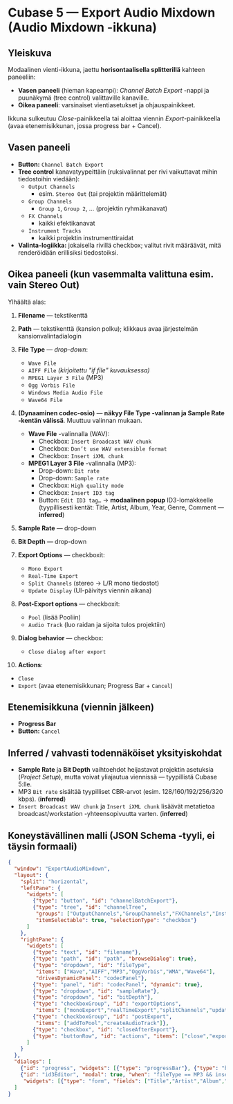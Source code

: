 # Cubase 5 — Export Audio Mixdown (Audio Mixdown -ikkuna)

## Yleiskuva
Modaalinen vienti-ikkuna, jaettu **horisontaalisella splitterillä** kahteen paneeliin:
- **Vasen paneeli** (hieman kapeampi): *Channel Batch Export* -nappi ja puunäkymä (tree control) valittaville kanaville.
- **Oikea paneeli**: varsinaiset vientiasetukset ja ohjauspainikkeet.

Ikkuna sulkeutuu *Close*-painikkeella tai aloittaa viennin *Export*-painikkeella (avaa etenemisikkunan, jossa progress bar + Cancel).

## Vasen paneeli
- **Button:** `Channel Batch Export`
- **Tree control** kanavatyypeittäin (ruksivalinnat per rivi vaikuttavat mihin tiedostoihin viedään):
  - `Output Channels`
    - esim. `Stereo Out` (tai projektin määrittelemät)
  - `Group Channels`
    - `Group 1`, `Group 2`, … (projektin ryhmäkanavat)
  - `FX Channels`
    - kaikki efektikanavat
  - `Instrument Tracks`
    - kaikki projektin instrumenttiraidat
- **Valinta-logiikka:** jokaisella rivillä checkbox; valitut rivit määräävät, mitä renderöidään erillisiksi tiedostoiksi.

## Oikea paneeli (kun vasemmalta valittuna esim. vain Stereo Out)
Ylhäältä alas:

1. **Filename** — tekstikenttä
2. **Path** — tekstikenttä (kansion polku); klikkaus avaa järjestelmän kansionvalintadialogin
3. **File Type** — *drop-down*:
   - `Wave File`
   - `AIFF File` *(kirjoitettu "if file" kuvauksessa)*
   - `MPEG1 Layer 3 File` (MP3)
   - `Ogg Vorbis File`
   - `Windows Media Audio File`
   - `Wave64 File`

4. **(Dynaaminen codec-osio)** — **näkyy File Type -valinnan ja Sample Rate -kentän välissä**. Muuttuu valinnan mukaan.
   - **Wave File** -valinnalla (WAV):
     - Checkbox: `Insert Broadcast WAV chunk`
     - Checkbox: `Don’t use WAV extensible format`
     - Checkbox: `Insert iXML chunk`
   - **MPEG1 Layer 3 File** -valinnalla (MP3):
     - Drop-down: `Bit rate`
     - Drop-down: `Sample rate`
     - Checkbox: `High quality mode`
     - Checkbox: `Insert ID3 tag`
     - Button: `Edit ID3 tag…` → **modaalinen popup** ID3-lomakkeelle (tyypillisesti kentät: Title, Artist, Album, Year, Genre, Comment — **inferred**)

5. **Sample Rate** — drop-down
6. **Bit Depth** — drop-down
7. **Export Options** — checkboxit:
   - `Mono Export`
   - `Real-Time Export`
   - `Split Channels` (stereo → L/R mono tiedostot)
   - `Update Display` (UI-päivitys viennin aikana)
8. **Post-Export options** — checkboxit:
   - `Pool` (lisää Pooliin)
   - `Audio Track` (luo raidan ja sijoita tulos projektiin)
9. **Dialog behavior** — checkbox:
   - `Close dialog after export`
10. **Actions**:
   - `Close`
   - `Export` (avaa etenemisikkunan; Progress Bar + `Cancel`)

## Etenemisikkuna (viennin jälkeen)
- **Progress Bar**
- **Button:** `Cancel`

## Inferred / vahvasti todennäköiset yksityiskohdat
- **Sample Rate** ja **Bit Depth** vaihtoehdot heijastavat projektin asetuksia (*Project Setup*), mutta voivat yliajautua viennissä — tyypillistä Cubase 5:lle.
- MP3 `Bit rate` sisältää tyypilliset CBR-arvot (esim. 128/160/192/256/320 kbps). (**inferred**)
- `Insert Broadcast WAV chunk` ja `Insert iXML chunk` lisäävät metatietoa broadcast/workstation -yhteensopivuutta varten. (**inferred**)

## Koneystävällinen malli (JSON Schema -tyyli, ei täysin formaali)
```json
{
  "window": "ExportAudioMixdown",
  "layout": {
    "split": "horizontal",
    "leftPane": {
      "widgets": [
        {"type": "button", "id": "channelBatchExport"},
        {"type": "tree", "id": "channelTree",
         "groups": ["OutputChannels","GroupChannels","FXChannels","InstrumentTracks"],
         "itemSelectable": true, "selectionType": "checkbox"}
      ]
    },
    "rightPane": {
      "widgets": [
        {"type": "text", "id": "filename"},
        {"type": "path", "id": "path", "browseDialog": true},
        {"type": "dropdown", "id": "fileType",
         "items": ["Wave","AIFF","MP3","OggVorbis","WMA","Wave64"],
         "drivesDynamicPanel": "codecPanel"},
        {"type": "panel", "id": "codecPanel", "dynamic": true},
        {"type": "dropdown", "id": "sampleRate"},
        {"type": "dropdown", "id": "bitDepth"},
        {"type": "checkboxGroup", "id": "exportOptions",
         "items": ["monoExport","realTimeExport","splitChannels","updateDisplay"]},
        {"type": "checkboxGroup", "id": "postExport",
         "items": ["addToPool","createAudioTrack"]},
        {"type": "checkbox", "id": "closeAfterExport"},
        {"type": "buttonRow", "id": "actions", "items": ["close","export"]}
      ]
    }
  },
  "dialogs": [
    {"id": "progress", "widgets": [{"type": "progressBar"}, {"type": "button", "id": "cancel"}]},
    {"id": "id3Editor", "modal": true, "when": "fileType == MP3 && insertID3",
     "widgets": [{"type": "form", "fields": ["Title","Artist","Album","Year","Genre","Comment"]}]}
  ]
}
```
